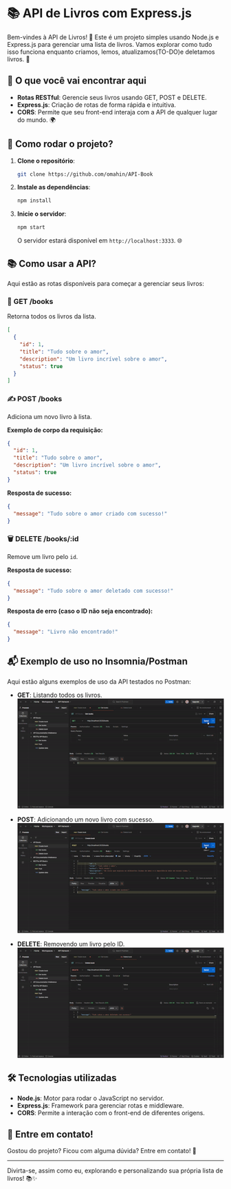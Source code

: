 
# 📚 API de Livros com Express.js

Bem-vindes à API de Livros! 🚀 Este é um projeto simples usando Node.js e Express.js para gerenciar uma lista de livros. Vamos explorar como tudo isso funciona enquanto criamos, lemos, atualizamos(TO-DO)e deletamos livros. 🎉

## 🎯 O que você vai encontrar aqui

- **Rotas RESTful**: Gerencie seus livros usando GET, POST e DELETE.
- **Express.js**: Criação de rotas de forma rápida e intuitiva.
- **CORS**: Permite que seu front-end interaja com a API de qualquer lugar do mundo. 🌍

## 🚀 Como rodar o projeto?

1. **Clone o repositório**: 
   ```bash
   git clone https://github.com/omahin/API-Book
   ```

2. **Instale as dependências**:
   ```bash
   npm install
   ```

3. **Inicie o servidor**:
   ```bash
   npm start
   ```
   O servidor estará disponível em `http://localhost:3333`. 🌐

## 📚 Como usar a API?

Aqui estão as rotas disponíveis para começar a gerenciar seus livros:

### 📖 **GET /books**
Retorna todos os livros da lista.

```json
[
  {
    "id": 1,
    "title": "Tudo sobre o amor",
    "description": "Um livro incrível sobre o amor",
    "status": true
  }
]
```

### ✍️ **POST /books**
Adiciona um novo livro à lista.

**Exemplo de corpo da requisição:**
```json
{
  "id": 1,
  "title": "Tudo sobre o amor",
  "description": "Um livro incrível sobre o amor",
  "status": true
}
```

**Resposta de sucesso:**
```json
{
  "message": "Tudo sobre o amor criado com sucesso!"
}
```

### 🗑️ **DELETE /books/:id**
Remove um livro pelo `id`.

**Resposta de sucesso:**
```json
{
  "message": "Tudo sobre o amor deletado com sucesso!"
}
```

**Resposta de erro (caso o ID não seja encontrado):**
```json
{
  "message": "Livro não encontrado!"
}
```

## 📬 Exemplo de uso no Insomnia/Postman

Aqui estão alguns exemplos de uso da API testados no Postman:

- **GET**: Listando todos os livros.
  ![GET Success](./media/Getbooks-Pretalab2024-08-1913-54-08-ezgif.com-video-to-gif-converter.gif)

- **POST**: Adicionando um novo livro com sucesso.
  ![POST Success](./media/Createbook-Pretalab2024-08-1913-53-23-ezgif.com-video-to-gif-converter.gif)

- **DELETE**: Removendo um livro pelo ID.
  ![DELETE Success](./media/Deletebook-Pretalab2024-08-1913-54-39-ezgif.com-video-to-gif-converter.gif)

## 🛠️ Tecnologias utilizadas

- **Node.js**: Motor para rodar o JavaScript no servidor.
- **Express.js**: Framework para gerenciar rotas e middleware.
- **CORS**: Permite a interação com o front-end de diferentes origens.

## 💬 Entre em contato!

Gostou do projeto? Ficou com alguma dúvida? Entre em contato! 📧

---

Divirta-se, assim como eu, explorando e personalizando sua própria lista de livros! 📚✨

